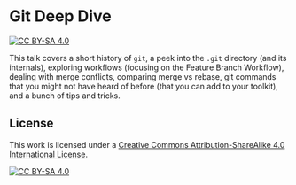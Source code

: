 # Git Deep Dive

[![CC BY-SA 4.0][cc-by-sa-shield]][cc-by-sa]

This talk covers a short history of `git`, a peek into the `.git` directory
(and its internals), exploring workflows (focusing on the Feature Branch
Workflow), dealing with merge conflicts, comparing merge vs rebase, git commands
that you might not have heard of before (that you can add to your toolkit), and
a bunch of tips and tricks.

##  License

This work is licensed under a
[Creative Commons Attribution-ShareAlike 4.0 International License][cc-by-sa].

[![CC BY-SA 4.0][cc-by-sa-image]][cc-by-sa]

[cc-by-sa]: http://creativecommons.org/licenses/by-sa/4.0/
[cc-by-sa-image]: https://licensebuttons.net/l/by-sa/4.0/88x31.png
[cc-by-sa-shield]: https://img.shields.io/badge/License-CC%20BY--SA%204.0-lightgrey.svg
